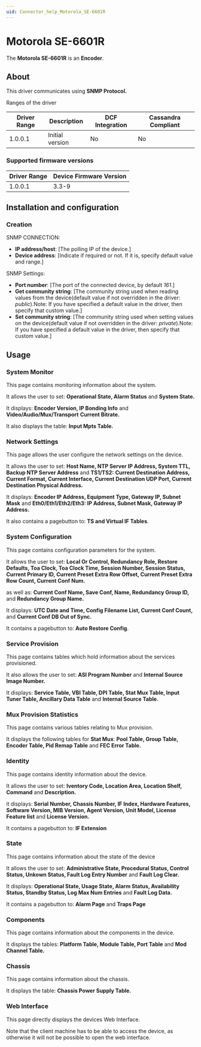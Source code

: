 ```yaml
---
uid: Connector_help_Motorola_SE-6601R
---
```


# Motorola SE-6601R

The **Motorola SE-6601R** is an **Encoder**.

## About

This driver communicates using **SNMP Protocol.**

Ranges of the driver

| **Driver Range** | **Description** | **DCF Integration** | **Cassandra Compliant** |
|------------------|-----------------|---------------------|-------------------------|
| 1.0.0.1          | Initial version | No                  | No                      |

### Supported firmware versions

| **Driver Range** | **Device Firmware Version** |
|------------------|-----------------------------|
| 1.0.0.1          | 3.3-9                       |

## Installation and configuration

### Creation

SNMP CONNECTION:

- **IP address/host**: \[The polling IP of the device.\]
- **Device address**: \[Indicate if required or not. If it is, specify default value and range.\]

SNMP Settings:

- **Port number**: \[The port of the connected device, by default *161*.\]
- **Get community string**: \[The community string used when reading values from the device(default value if not overridden in the driver: *public*).Note: If you have specified a default value in the driver, then specify that custom value.\]
- **Set community string**: \[The community string used when setting values on the device(default value if not overridden in the driver: *private*).Note: If you have specified a default value in the driver, then specify that custom value.\]

## Usage

### System Monitor

This page contains monitoring information about the system.

It allows the user to set: **Operational State, Alarm Status** and **System State.**

It displays: **Encoder Version, IP Bonding Info** and **Video/Audio/Mux/Transport** **Current Bitrate.**

It also displays the table: **Input Mpts Table.**

### Network Settings

This page allows the user configure the network settings on the device.

It allows the user to set: **Host Name, NTP Server IP Address, System TTL, Backup NTP Server Address** and **TS1/TS2:** **Current Destination Address, Current Format, Current Interface, Current Destination UDP Port, Current Destination Physical Address.**

It displays: **Encoder IP Address, Equipment Type, Gateway IP, Subnet Mask** and **Eth0/Eth1/Eth2/Eth3: IP Address, Subnet Mask, Gateway IP Address.**

It also contains a pagebutton to: **TS and Virtual IF Tables**.

### System Configuration

This page contains configuration parameters for the system.

It allows the user to set: **Local Or Control, Redundancy Role, Restore Defaults, Toa Clock, Toa Clock Time, Session Number, Session Status, Current Primary ID, Current Preset Extra Row Offset, Current Preset Extra Row Count, Current Conf Num.**

as well as: **Current Conf Name, Save Conf, Name, Redundancy Group ID,** and **Redundancy Group Name.**

It displays: **UTC Date and Time, Config Filename List, Current Conf Count,** and **Current Conf DB Out of Sync.**

It contains a pagebutton to: **Auto Restore Config**.

### Service Provision

This page contains tables which hold information about the services provisioned.

It also allows the user to set: **ASI Program Number** and **Internal Source Image Number.**

It displays: **Service Table, VBI Table, DPI Table, Stat Mux Table, Input Tuner Table, Ancillary Data Table** and **Internal Source Table.**

### Mux Provision Statistics

This page contains various tables relating to Mux provision.

It displays the following tables for **Stat Mux**: **Pool Table, Group Table, Encoder Table, Pid Remap Table** and **FEC Error Table.**

### Identity

This page contains identity information about the device.

It allows the user to set: **Iventory Code, Location Area, Location Shelf, Command** and **Description.**

it displays: **Serial Number, Chassis Number, IF Index, Hardware Features, Software Version, MIB Version, Agent Version, Unit Model, License Feature list** and **License Version.**

It contains a pagebutton to: **IF Extension**

### State

This page contains information about the state of the device

It allows the user to set: **Administrative State, Procedural Status, Control Status, Unkown Status, Fault Log Entry Number** and **Fault Log Clear.**

It displays: **Operational State, Usage State, Alarm Status, Availability Status, Standby Status, Log Max Num Entries** and **Fault Log Data.**

It contains a pagebutton to: **Alarm Page** and **Traps Page**

### Components

This page contains information about the components in the device.

It displays the tables: **Platform Table, Module Table, Port Table** and **Mod Channel Table.**

### Chassis

This page contains information about the chassis.

It displays the table: **Chassis Power Supply Table.**

### Web Interface

This page directly displays the devices Web Interface.

Note that the client machine has to be able to access the device, as otherwise it will not be possible to open the web interface.
